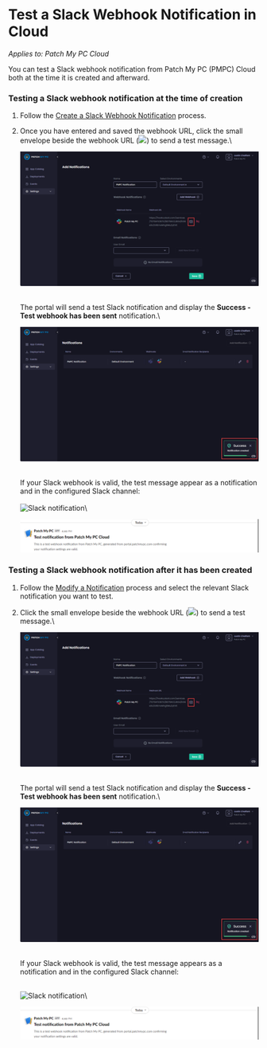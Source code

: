 # Test a Slack Webhook Notification in Cloud

_Applies to: Patch My PC Cloud_

You can test a Slack webhook notification from Patch My PC (PMPC) Cloud both at the time it is created and afterward.

### Testing a Slack webhook notification at the time of creation

1. Follow the [Create a Slack Webhook Notification](../create-a-slack-webhook-notification-in-cloud.md) process.
2.  Once you have entered and saved the webhook URL, click the small envelope beside the webhook URL (![](/_images/image-(1900).png>)) to send a test message.\


    ![Clicking the small envelope beside the Webhook URL to send a test message.](/_images/image-(1894).png "Clicking the small envelope beside the Webhook URL to send a test message.")

    \
    The portal will send a test Slack notification and display the **Success - Test webhook has been sent** notification.\


    ![&#x22;Success - Test webhook has been sent&#x22; notification](/_images/image-(1895).png "&#x22;Success - Test webhook has been sent&#x22; notification")

    \
    If your Slack webhook is valid, the test message appear as a notification and in the configured Slack channel:\
    \
    ![Slack notification](/_images/image-(1896).png>)\


    ![Slack channel notification](/_images/image-(1897).png "Slack channel notification")

### Testing a Slack webhook notification after it has been created

1. Follow the [Modify a Notification](../modify-a-cloud-notification.md) process and select the relevant Slack notification you want to test.
2.  Click the small envelope beside the webhook URL (![](/_images/image-(1900).png>)) to send a test message.\


    ![Clicking the small envelope beside the Webhook URL to send a test message.](/_images/image-(1894).png "Clicking the small envelope beside the Webhook URL to send a test message.")

    \
    The portal will send a test Slack notification and display the **Success - Test webhook has been sent** notification.\


    ![&#x22;Success - Test webhook has been sent&#x22; notification](/_images/image-(1895).png "&#x22;Success - Test webhook has been sent&#x22; notification")

    \
    If your Slack webhook is valid, the test message appears as a notification and in the configured Slack channel:

    \
    ![Slack notification](/_images/image-(1896).png>)\


    ![Slack channel notification](/_images/image-(1897).png "Slack channel notification")